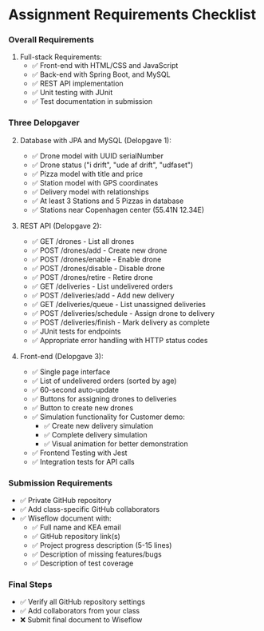 # Assignment Requirements Checklist

### Overall Requirements
1. Full-stack Requirements:
   - ✅ Front-end with HTML/CSS and JavaScript
   - ✅ Back-end with Spring Boot, and MySQL
   - ✅ REST API implementation
   - ✅ Unit testing with JUnit
   - ✅ Test documentation in submission

### Three Delopgaver

2. Database with JPA and MySQL (Delopgave 1):
   - ✅ Drone model with UUID serialNumber
   - ✅ Drone status ("i drift", "ude af drift", "udfaset")
   - ✅ Pizza model with title and price
   - ✅ Station model with GPS coordinates
   - ✅ Delivery model with relationships
   - ✅ At least 3 Stations and 5 Pizzas in database
   - ✅ Stations near Copenhagen center (55.41N 12.34E)

3. REST API (Delopgave 2):
   - ✅ GET /drones - List all drones
   - ✅ POST /drones/add - Create new drone
   - ✅ POST /drones/enable - Enable drone
   - ✅ POST /drones/disable - Disable drone
   - ✅ POST /drones/retire - Retire drone
   - ✅ GET /deliveries - List undelivered orders
   - ✅ POST /deliveries/add - Add new delivery
   - ✅ GET /deliveries/queue - List unassigned deliveries
   - ✅ POST /deliveries/schedule - Assign drone to delivery
   - ✅ POST /deliveries/finish - Mark delivery as complete
   - ✅ JUnit tests for endpoints
   - ✅ Appropriate error handling with HTTP status codes

4. Front-end (Delopgave 3):
   - ✅ Single page interface
   - ✅ List of undelivered orders (sorted by age)
   - ✅ 60-second auto-update
   - ✅ Buttons for assigning drones to deliveries
   - ✅ Button to create new drones
   - ✅ Simulation functionality for Customer demo:
     - ✅ Create new delivery simulation
     - ✅ Complete delivery simulation
     - ✅ Visual animation for better demonstration
   - ✅ Frontend Testing with Jest
   - ✅ Integration tests for API calls

### Submission Requirements
- ✅ Private GitHub repository
- ✅ Add class-specific GitHub collaborators
- ✅ Wiseflow document with:
  - ✅ Full name and KEA email
  - ✅ GitHub repository link(s)
  - ✅ Project progress description (5-15 lines)
  - ✅ Description of missing features/bugs
  - ✅ Description of test coverage

### Final Steps
- ✅ Verify all GitHub repository settings
- ✅ Add collaborators from your class
- ❌ Submit final document to Wiseflow

